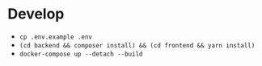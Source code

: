 # Develop

 - ```cp .env.example .env```
 - ```(cd backend && composer install) && (cd frontend && yarn install)```
 - ```docker-compose up --detach --build```